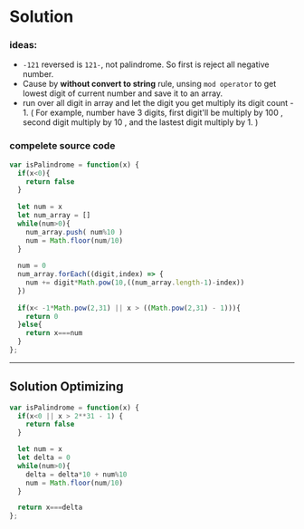 # Solution

### ideas:
- `-121` reversed is `121-`, not palindrome. So first is reject all negative number.
- Cause by **without convert to string** rule, unsing `mod operator` to get lowest digit of current number and save it to an array.
- run over all digit in array and let the digit you get multiply its digit count - 1. ( For example, number have 3 digits, first digit'll be multiply by 100 , second digit multiply by 10 , and the lastest digit multiply by 1. )

### compelete source code
```javascript
var isPalindrome = function(x) {
  if(x<0){
    return false
  }
  
  let num = x
  let num_array = []
  while(num>0){
    num_array.push( num%10 )
    num = Math.floor(num/10)
  }
  
  num = 0
  num_array.forEach((digit,index) => {
    num += digit*Math.pow(10,((num_array.length-1)-index))
  })
  
  if(x< -1*Math.pow(2,31) || x > ((Math.pow(2,31) - 1))){
    return 0
  }else{
    return x===num
  }
};
```

---

## Solution Optimizing

```javascript
var isPalindrome = function(x) {
  if(x<0 || x > 2**31 - 1) {
    return false
  }

  let num = x
  let delta = 0
  while(num>0){
    delta = delta*10 + num%10
    num = Math.floor(num/10)
  }

  return x===delta
};
```